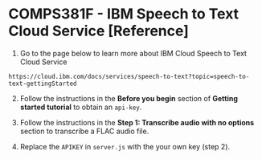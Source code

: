# COMPS381F - IBM Speech to Text Cloud Service [Reference]

1. Go to the page below to learn more about IBM Cloud Speech to Text Cloud Service
```
https://cloud.ibm.com/docs/services/speech-to-text?topic=speech-to-text-gettingStarted
```

2. Follow the instructions in the **Before you begin** section of **Getting started tutorial** to obtain an `api-key`.

3. Follow the instructions in the **Step 1: Transcribe audio with no options** section to transcribe a FLAC audio file.

4. Replace the `APIKEY` in `server.js` with the your own key (step 2).
